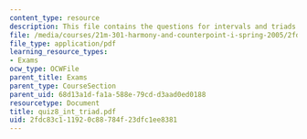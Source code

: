 ```yaml
---
content_type: resource
description: This file contains the questions for intervals and triads.
file: /media/courses/21m-301-harmony-and-counterpoint-i-spring-2005/2fdc83c111920c88784f23dfc1ee8381_quiz8_int_triad.pdf
file_type: application/pdf
learning_resource_types:
- Exams
ocw_type: OCWFile
parent_title: Exams
parent_type: CourseSection
parent_uid: 68d13a1d-fa1a-588e-79cd-d3aad0ed0188
resourcetype: Document
title: quiz8_int_triad.pdf
uid: 2fdc83c1-1192-0c88-784f-23dfc1ee8381
---
```

